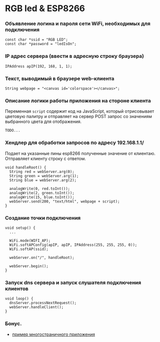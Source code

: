 # RGB led & ESP8266

### Объявление логина и пароля сети WiFi, необходимых для подключения

```
const char *ssid = "RGB LED";
const char *password = "ledIsOn";
```

### IP адрес сервера (ввести в адресную строку браузера)
```
IPAddress apIP(192, 168, 1, 1);
```

### Текст, выводимый в браузере web-клиента
```
String webpage = "<canvas id='colorspace'></canvas>";
```

### Описание логики работы приложения на стороне клиента
Переменная ```script``` содержит код на JavaScript, который отрисовывает цветовую палитру и отправляет на сервер POST запрос со значениям выбранного цвета для отображения.

```
TODO...
```

### Хендлер для обработки запросов по адресу 192.168.1.1/
Подает на указанные пины esp8266 полученные значение от клиентаю. Отправляет клиенту строку с ответом.
```
void handleRoot() {
  String red = webServer.arg(0);
  String green = webServer.arg(1);
  String blue = webServer.arg(2);
  
  analogWrite(0, red.toInt());
  analogWrite(2, green.toInt());
  analogWrite(15, blue.toInt());
  webServer.send(200, "text/html", webpage + script);
}
```

### Создание точки подключения
```
void setup() {
  ...
  
  WiFi.mode(WIFI_AP);
  WiFi.softAPConfig(apIP, apIP, IPAddress(255, 255, 255, 0));
  WiFi.softAP(ssid);

  webServer.on("/", handleRoot);

  webServer.begin();
}
```

### Запуск dns сервера и запуск слушателя подключения клиентов
```
void loop() {
  dnsServer.processNextRequest();
  webServer.handleClient();
}
```


### Бонус.
* [пример многостраничного приложения](https://github.com/s-kostyuk/crtv_club/tree/a6a0ed62261f00abcba2313d7b2450137fc7224a/projects/2018_01_18_rgb_led_esp)

